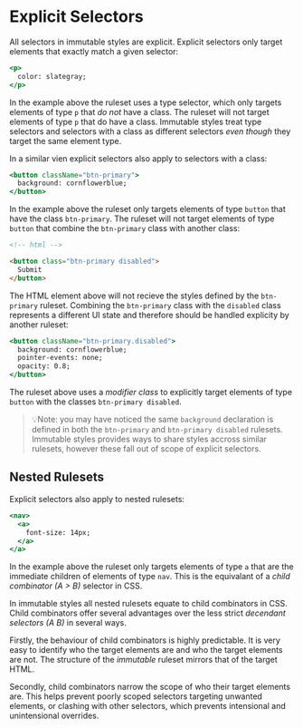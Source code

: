 # Explicit Selectors

All selectors in immutable styles are explicit. Explicit selectors only target elements that exactly match a given selector:

```jsx
<p>
  color: slategray;
</p>
```

In the example above the ruleset uses a type selector, which only targets elements of type `p` that *do not* have a class. The ruleset will not target elements of type `p` that do have a class. Immutable styles treat type selectors and selectors with a class as different selectors *even though* they target the same element type.

In a similar vien explicit selectors also apply to selectors with a class:

```jsx
<button className="btn-primary">
  background: cornflowerblue;
</button>
```

In the example above the ruleset only targets elements of type `button` that have the class `btn-primary`. The ruleset will not target elements of type `button` that combine the `btn-primary` class with another class:

```html
<!-- html -->

<button class="btn-primary disabled">
  Submit
</button>
```

The HTML element above will not recieve the styles defined by the `btn-primary` ruleset. Combining the `btn-primary` class with the `disabled` class represents a different UI state and therefore should be handled explicity by another ruleset:

```jsx
<button className="btn-primary.disabled">
  background: cornflowerblue;
  pointer-events: none;
  opacity: 0.8;
</button>
```

The ruleset above uses a *modifier class* to explicitly target elements of type `button` with the classes `btn-primary disabled`.

> 💡Note: you may have noticed the same `background` declaration is defined in both the `btn-primary` and `btn-primary disabled` rulesets. Immutable styles provides ways to share styles accross similar rulesets, however these fall out of scope of explicit selectors.

## Nested Rulesets

Explicit selectors also apply to nested rulesets:

```jsx
<nav>
  <a>
    font-size: 14px;
  </a>
</a>
```

In the example above the ruleset only targets elements of type `a` that are the immediate children of elements of type `nav`. This is the equivalant of a *child combinator (A > B)* selector in CSS.

In immutable styles all nested rulesets equate to child combinators in CSS. Child combinators offer several advantages over the less strict *decendant selectors (A B)* in several ways.

Firstly, the behaviour of child combinators is highly predictable. It is very easy to identify who the target elements are and who the target elements are not. The structure of the *immutable* ruleset mirrors that of the target HTML.

Secondly, child combinators narrow the scope of who their target elements are. This helps prevent poorly scoped selectors targeting unwanted elements, or clashing with other selectors, which prevents intensional and unintensional overrides.
